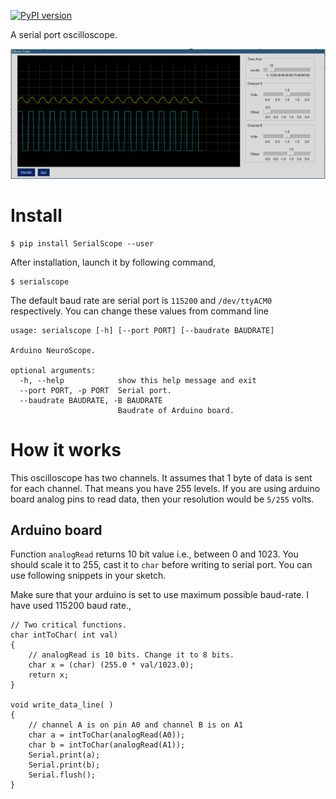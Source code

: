 [![PyPI version](https://badge.fury.io/py/SerialScope.svg)](https://badge.fury.io/py/SerialScope)

A serial port oscilloscope. 

![](./assests/v0.0.1.png)

# Install

    $ pip install SerialScope --user 

After installation, launch it by following command,

    $ serialscope

The default baud rate are serial port is `115200` and  `/dev/ttyACM0`
respectively. You can change these values from command line

```
usage: serialscope [-h] [--port PORT] [--baudrate BAUDRATE]

Arduino NeuroScope.

optional arguments:
  -h, --help            show this help message and exit
  --port PORT, -p PORT  Serial port.
  --baudrate BAUDRATE, -B BAUDRATE
                        Baudrate of Arduino board.

```

# How it works

This oscilloscope has two channels.  It assumes that 1 byte of data is sent
for each channel. That means you have 255 levels. If you are using arduino board
analog pins to read data, then your resolution would be `5/255` volts.

## Arduino board

Function `analogRead` returns 10 bit value i.e., between 0 and 1023. You should
scale it to 255, cast it to `char` before writing to serial port. 
You can use following snippets in your sketch.

Make sure that your arduino is set to use maximum possible baud-rate. I have
used 115200 baud rate.,

```
// Two critical functions.
char intToChar( int val)
{
    // analogRead is 10 bits. Change it to 8 bits.
    char x = (char) (255.0 * val/1023.0);
    return x;
}

void write_data_line( )
{
    // channel A is on pin A0 and channel B is on A1
    char a = intToChar(analogRead(A0));
    char b = intToChar(analogRead(A1));
    Serial.print(a);
    Serial.print(b);
    Serial.flush();
}
```
